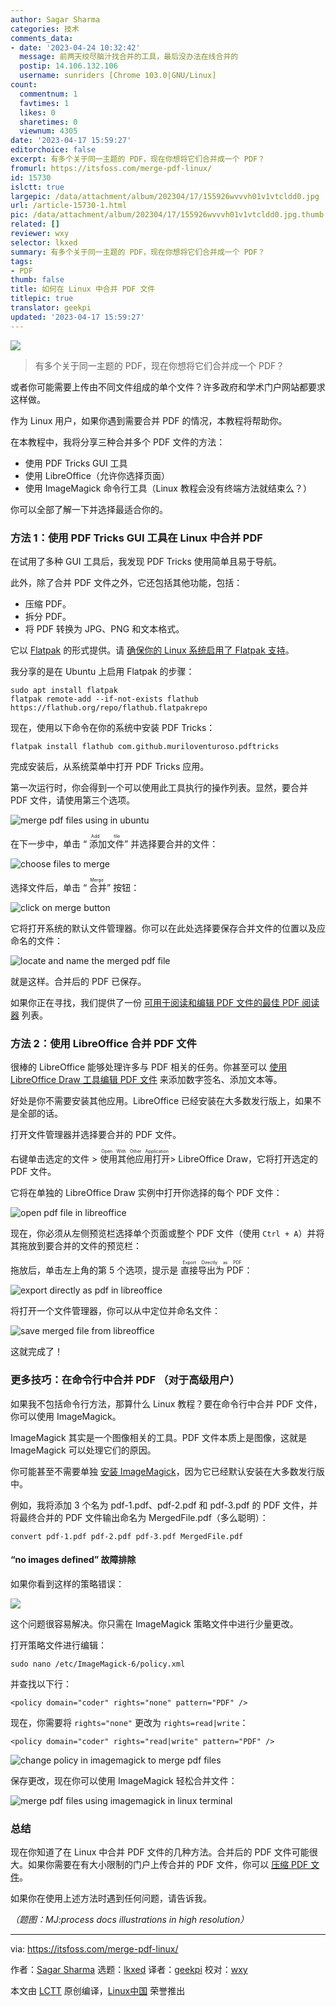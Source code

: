 ```yaml
---
author: Sagar Sharma
categories: 技术
comments_data:
- date: '2023-04-24 10:32:42'
  message: 前两天绞尽脑汁找合并的工具，最后没办法在线合并的
  postip: 14.106.132.106
  username: sunriders [Chrome 103.0|GNU/Linux]
count:
  commentnum: 1
  favtimes: 1
  likes: 0
  sharetimes: 0
  viewnum: 4305
date: '2023-04-17 15:59:27'
editorchoice: false
excerpt: 有多个关于同一主题的 PDF，现在你想将它们合并成一个 PDF？
fromurl: https://itsfoss.com/merge-pdf-linux/
id: 15730
islctt: true
largepic: /data/attachment/album/202304/17/155926wvvvh01v1vtcldd0.jpg
url: /article-15730-1.html
pic: /data/attachment/album/202304/17/155926wvvvh01v1vtcldd0.jpg.thumb.jpg
related: []
reviewer: wxy
selector: lkxed
summary: 有多个关于同一主题的 PDF，现在你想将它们合并成一个 PDF？
tags:
- PDF
thumb: false
title: 如何在 Linux 中合并 PDF 文件
titlepic: true
translator: geekpi
updated: '2023-04-17 15:59:27'
---
```


![](/data/attachment/album/202304/17/155926wvvvh01v1vtcldd0.jpg)



> 
> 有多个关于同一主题的 PDF，现在你想将它们合并成一个 PDF？
> 
> 
> 


或者你可能需要上传由不同文件组成的单个文件？许多政府和学术门户网站都要求这样做。


作为 Linux 用户，如果你遇到需要合并 PDF 的情况，本教程将帮助你。


在本教程中，我将分享三种合并多个 PDF 文件的方法：


* 使用 PDF Tricks GUI 工具
* 使用 LibreOffice（允许你选择页面）
* 使用 ImageMagick 命令行工具（Linux 教程会没有终端方法就结束么？）


你可以全部了解一下并选择最适合你的。


### 方法 1：使用 PDF Tricks GUI 工具在 Linux 中合并 PDF


在试用了多种 GUI 工具后，我发现 PDF Tricks 使用简单且易于导航。


此外，除了合并 PDF 文件之外，它还包括其他功能，包括：


* 压缩 PDF。
* 拆分 PDF。
* 将 PDF 转换为 JPG、PNG 和文本格式。


它以 [Flatpak](https://itsfoss.com/what-is-flatpak/) 的形式提供。请 [确保你的 Linux 系统启用了 Flatpak 支持](https://itsfoss.com/flatpak-guide/)。


我分享的是在 Ubuntu 上启用 Flatpak 的步骤：



```
sudo apt install flatpak
flatpak remote-add --if-not-exists flathub https://flathub.org/repo/flathub.flatpakrepo

```

现在，使用以下命令在你的系统中安装 PDF Tricks：



```
flatpak install flathub com.github.muriloventuroso.pdftricks

```

完成安装后，从系统菜单中打开 PDF Tricks 应用。


第一次运行时，你会得到一个可以使用此工具执行的操作列表。显然，要合并 PDF 文件，请使用第三个选项。


![merge pdf files using in ubuntu](/data/attachment/album/202304/17/155929bn9yzrvlgcvvgtcr.png)


在下一步中，单击 “<ruby> 添加文件 <rt>  Add file </rt></ruby>” 并选择要合并的文件：


![choose files to merge](/data/attachment/album/202304/17/155929f5vm7o7ka86q7pst.png)


选择文件后，单击 “<ruby> 合并 <rt>  Merge </rt></ruby>” 按钮：


![click on merge button](/data/attachment/album/202304/17/155929or2sjsjrjssuays2.png)


它将打开系统的默认文件管理器。你可以在此处选择要保存合并文件的位置以及应命名的文件：


![locate and name the merged pdf file](/data/attachment/album/202304/17/155930m9pdhwby87da6eg6.png)


就是这样。合并后的 PDF 已保存。


如果你正在寻找，我们提供了一份 [可用于阅读和编辑 PDF 文件的最佳 PDF 阅读器](https://itsfoss.com/pdf-editors-linux/) 列表。


### 方法 2：使用 LibreOffice 合并 PDF 文件


很棒的 LibreOffice 能够处理许多与 PDF 相关的任务。你甚至可以 [使用 LibreOffice Draw 工具编辑 PDF 文件](https://itsfoss.com/edit-pdf-files-ubuntu-linux/) 来添加数字签名、添加文本等。


好处是你不需要安装其他应用。LibreOffice 已经安装在大多数发行版上，如果不是全部的话。


打开文件管理器并选择要合并的 PDF 文件。


右键单击选定的文件 > <ruby> 使用其他应用打开 <rt>  Open With Other Application </rt></ruby> > LibreOffice Draw，它将打开选定的 PDF 文件。


它将在单独的 LibreOffice Draw 实例中打开你选择的每个 PDF 文件：


![open pdf file in libreoffice](/data/attachment/album/202304/17/155930xqbyad5bd57yajab.png)


现在，你必须从左侧预览栏选择单个页面或整个 PDF 文件（使用 `Ctrl + A`）并将其拖放到要合并的文件的预览栏：


拖放后，单击左上角的第 5 个选项，提示是 <ruby> 直接导出为 PDF <rt>  Export Directly as PDF </rt></ruby>：


![export directly as pdf in libreoffice](/data/attachment/album/202304/17/155930a6o6vwlwwslzw99g.png)


将打开一个文件管理器，你可以从中定位并命名文件：


![save merged file from libreoffice](/data/attachment/album/202304/17/155931gzn38ol378hpojil.png)


这就完成了！


### 更多技巧：在命令行中合并 PDF （对于高级用户）


如果我不包括命令行方法，那算什么 Linux 教程？要在命令行中合并 PDF 文件，你可以使用 ImageMagick。


ImageMagick 其实是一个图像相关的工具。PDF 文件本质上是图像，这就是 ImageMagick 可以处理它们的原因。


你可能甚至不需要单独 [安装 ImageMagick](https://itsfoss.com/install-imagemagick-ubuntu/)，因为它已经默认安装在大多数发行版中。


例如，我将添加 3 个名为 pdf-1.pdf、pdf-2.pdf 和 pdf-3.pdf 的 PDF 文件，并将最终合并的 PDF 文件输出命名为 MergedFile.pdf（多么聪明）：



```
convert pdf-1.pdf pdf-2.pdf pdf-3.pdf MergedFile.pdf

```

#### “no images defined” 故障排除


如果你看到这样的策略错误：


![](/data/attachment/album/202304/17/155931vgi4olatxppbwlgg.png)


这个问题很容易解决。你只需在 ImageMagick 策略文件中进行少量更改。


打开策略文件进行编辑：



```
sudo nano /etc/ImageMagick-6/policy.xml

```

并查找以下行：



```
<policy domain="coder" rights="none" pattern="PDF" />

```

现在，你需要将 `rights="none"` 更改为 `rights=read|write`：



```
<policy domain="coder" rights="read|write" pattern="PDF" />

```

![change policy in imagemagick to merge pdf files](/data/attachment/album/202304/17/155931scr1lg2qdq17cdhx.png)


保存更改，现在你可以使用 ImageMagick 轻松合并文件：


![merge pdf files using imagemagick in linux terminal](/data/attachment/album/202304/17/155932bynw533sxoz3kbx5.png)


### 总结


现在你知道了在 Linux 中合并 PDF 文件的几种方法。合并后的 PDF 文件可能很大。如果你需要在有大小限制的门户上传合并的 PDF 文件，你可以 [压缩 PDF 文件](https://itsfoss.com/compress-pdf-linux/)。


如果你在使用上述方法时遇到任何问题，请告诉我。


*（题图：MJ:process docs illustrations in high resolution）*




---


via: <https://itsfoss.com/merge-pdf-linux/>


作者：[Sagar Sharma](https://itsfoss.com/author/sagar/) 选题：[lkxed](https://github.com/lkxed) 译者：[geekpi](https://github.com/geekpi) 校对：[wxy](https://github.com/wxy)


本文由 [LCTT](https://github.com/LCTT/TranslateProject) 原创编译，[Linux中国](https://linux.cn/) 荣誉推出